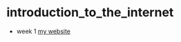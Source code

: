 # introduction_to_the_internet
- week 1  [my website](https://alisonnnnn88.github.io/introduction_to-_the-_internet_alison/)
